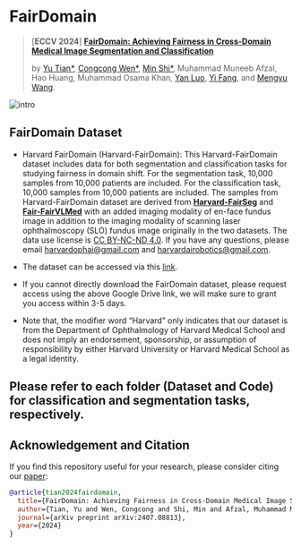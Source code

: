 # FairDomain
> [**ECCV 2024**] [**FairDomain: Achieving Fairness in Cross-Domain Medical Image Segmentation and Classification**](https://arxiv.org/pdf/2407.08813)
>
> by [Yu Tian*](https://yutianyt.com/), [Congcong Wen*](https://wencc.xyz/), [Min Shi*](https://shiminxst.github.io/index.html), Muhammad Muneeb Afzal, Hao Huang, Muhammad Osama Khan, [Yan Luo](https://luoyan407.github.io/), [Yi Fang](https://engineering.nyu.edu/faculty/yi-fang), and [Mengyu Wang](https://ophai.hms.harvard.edu/team/dr-wang/).
>
![intro](https://github.com/Harvard-Ophthalmology-AI-Lab/FairDomain/assets/19222962/e6d5afe0-8262-473a-83e3-381b3f51cbbd)




## FairDomain Dataset
* Harvard FairDomain (Harvard-FairDomain): This Harvard-FairDomain dataset includes data for both segmentation and classification tasks for studying fairness in domain shift. For the segmentation task, 10,000 samples from 10,000 patients are included. For the classification task, 10,000 samples from 10,000 patients are included. The samples from Harvard-FairDomain dataset are derived from [**Harvard-FairSeg**](https://github.com/Harvard-Ophthalmology-AI-Lab/FairSeg) and [**Fair-FairVLMed**](https://github.com/Harvard-Ophthalmology-AI-Lab/FairCLIP) with an added imaging modality of en-face fundus image in addition to the imaging modality of scanning laser ophthalmoscopy (SLO) fundus image originally in the two datasets. The data use license is [CC BY-NC-ND 4.0](https://creativecommons.org/licenses/by-nc-nd/4.0/). If you have any questions, please email <harvardophai@gmail.com> and <harvardairobotics@gmail.com>.
  
* The dataset can be accessed via this [link](https://drive.google.com/drive/folders/1huH93JVeXMj9rK6p1OZRub868vv0UK0O?usp=drive_link).

* If you cannot directly download the FairDomain dataset, please request access using the above Google Drive link, we will make sure to grant you access within 3-5 days.

* Note that, the modifier word “Harvard” only indicates that our dataset is from the Department of Ophthalmology of Harvard Medical School and does not imply an endorsement, sponsorship, or assumption of responsibility by either Harvard University or Harvard Medical School as a legal identity. 


## Please refer to each folder (Dataset and Code) for classification and segmentation tasks, respectively.

## Acknowledgement and Citation


If you find this repository useful for your research, please consider citing our [paper](https://arxiv.org/pdf/2407.08813):

```bibtex
@article{tian2024fairdomain,
  title={FairDomain: Achieving Fairness in Cross-Domain Medical Image Segmentation and Classification},
  author={Tian, Yu and Wen, Congcong and Shi, Min and Afzal, Muhammad Muneeb and Huang, Hao and Khan, Muhammad Osama and Luo, Yan and Fang, Yi and Wang, Mengyu},
  journal={arXiv preprint arXiv:2407.08813},
  year={2024}
}

```
